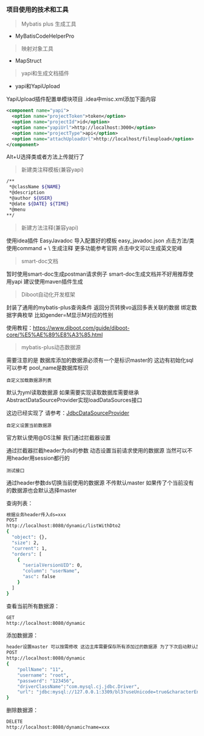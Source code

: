 ### 项目使用的技术和工具

> Mybatis plus 生成工具
* MyBatisCodeHelperPro

> 映射对象工具
* MapStruct

> yapi和生成文档插件
* yapi和YapiUpload

YapiUpload插件配置单模块项目 .idea中misc.xml添加下面内容

```xml
<component name="yapi">
  <option name="projectToken">token</option>
  <option name="projectId">id</option>
  <option name="yapiUrl">http://localhost:3000</option>
  <option name="projectType">api</option>
  <option name="attachUploadUrl">http://localhost/fileupload</option>
</component>
```

Alt+U选择类或者方法上传就行了

> 新建类注释模板(兼容yapi)

```bash
/**
 *@className ${NAME}
 *@description
 *@author ${USER}
 *@date ${DATE} ${TIME}
 *@menu
**/
```

> 新建方法注释(兼容yapi)

使用idea插件 EasyJavadoc 导入配置好的模板 easy_javadoc.json 点击方法/类使用command + \ 生成注释 更多功能参考官网 点击中文可以生成英文驼峰

> smart-doc文档

暂时使用smart-doc生成postman请求例子 smart-doc生成文档并不好用推荐使用yapi 建议使用maven插件生成

> Diboot自动化开发框架

封装了通用的mybatis-plus查询条件 返回分页转换vo返回多表关联的数据 绑定数据字典枚举 比如gender=M显示M对应的性别

使用教程：https://www.diboot.com/guide/diboot-core/%E5%AE%89%E8%A3%85.html

> mybatis-plus动态数据源

需要注意的是 数据库添加的数据源必须有一个是标识master的 这边有初始化sql可以参考 pool_name是数据库标识

`自定义加载数据源列表`

默认为yml读取数据源 如果需要实现读取数据库需要继承AbstractDataSourceProvider实现loadDataSources接口

这边已经实现了 请参考：[JdbcDataSourceProvider](src/main/java/com/mxc/springbootmybatisquick/dynamic/JdbcDataSourceProvider.java)

`自定义设置当前数据源`

官方默认使用@DS注解 我们通过拦截器设置

通过拦截器拦截header为ds的参数 动态设置当前请求使用的数据源 当然可以不用header用session都行的

`测试接口`

通过header参数ds切换当前使用的数据源 不传默认master 如果传了个当前没有的数据源也会默认选择master

查询列表：

```bash
根据业务header传入ds=xxx
POST
http://localhost:8080/dynamic/listWithDto2
{
  "object": {},
  "size": 2,
  "current": 1,
  "orders": [
    {
      "serialVersionUID": 0,
      "column": "userName",
      "asc": false
    }
  ]
}
```

查看当前所有数据源：

```bash
GET
http://localhost:8080/dynamic
```

添加数据源：

```bash
header设置master 可以按需修改 这边主库需要保存所有添加过的数据源 为了下次启动默认加载到内存
POST
http://localhost:8080/dynamic
{
    "pollName": "11",
    "username": "root",
    "password": "123456",
    "driverClassName":"com.mysql.cj.jdbc.Driver",
    "url": "jdbc:mysql://127.0.0.1:3309/bl3?useUnicode=true&characterEncoding=utf-8&useSSL=false&serverTimezone=GMT%2b8&allowPublicKeyRetrieval=true"
}
```

删除数据源：

```bash
DELETE
http://localhost:8080/dynamic?name=xxx
```